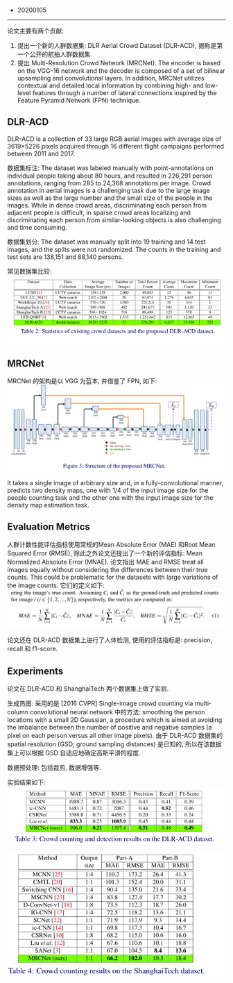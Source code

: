 - 20200105
----

论文主要有两个贡献: 
1) 提出一个新的人群数据集: DLR Aerial Crowd Dataset (DLR-ACD), 据称是第一个公开的航拍人群数据集. 
2) 提出 Multi-Resolution Crowd Network (MRCNet). The encoder is based on the VGG-16 network and the decoder is composed of a set of bilinear upsampling and convolutional layers.  In addition, MRCNet utilizes contextual and detailed local information by combining high- and low-level features through a number of lateral connections inspired by the Feature Pyramid Network (FPN) technique.

## DLR-ACD
DLR-ACD is a collection of 33 large RGB aerial images with average size of 3619×5226 pixels acquired through 16 different flight campaigns performed between 2011 and 2017.

数据集标注: The dataset was labeled manually with point-annotations on individual people taking about 80 hours, and resulted in 226,291 person annotations, ranging from 285 to 24,368 annotations per image. Crowd annotation in aerial images is a challenging task due to the large image sizes as well as the large number and the small size of the people in the images. While in dense crowd areas, discriminating each person from adjacent people is difficult, in sparse crowd areas localizing and discriminating each person from similar-looking objects is also challenging and time consuming.

数据集划分: The dataset was manually split into 19 training and 14 test images, and the splits were not randomized. The counts in the training and test sets are 138,151 and 88,140 persons.

常见数据集比较:
![](<[2019] MRCNet_ Crowd Counting and Density Map Estimation in Aerial and Ground Imagery/dataset_comparsion.png>)

## MRCNet
MRCNet 的架构是以 VGG 为蓝本, 并借鉴了 FPN, 如下:
![](<[2019] MRCNet_ Crowd Counting and Density Map Estimation in Aerial and Ground Imagery/mrcnet.png>)

It takes a single image of arbitrary size and, in a fully-convolutional manner, predicts two density maps, one with 1/4 of the input image size for the people counting task and the other one with the input image size for the density map estimation task. 


## Evaluation Metrics
人群计数性能评估指标使用常规的Mean Absolute Error (MAE) 和Root Mean Squared Error (RMSE), 除此之外论文还提出了一个新的评估指标: Mean Normalized Absolute Error (MNAE). 论文指出 MAE and RMSE treat all images equally without considering the differences between their true counts. This could be problematic for the datasets with large variations of the image counts. 它们的定义如下:
![](<[2019] MRCNet_ Crowd Counting and Density Map Estimation in Aerial and Ground Imagery/eval_metric.png>)

论文还在 DLR-ACD 数据集上进行了人体检测, 使用的评估指标是: precision, recall 和 f1-score.

## Experiments
论文在 DLR-ACD 和 ShanghaiTech 两个数据集上做了实验. 

生成热图: 采用的是 [2016 CVPR] Single-image crowd counting via multi-column convolutional neural network 中的方法: smoothing the person locations with a small 2D Gaussian, a procedure which is aimed at avoiding the imbalance between the number of positive and negative samples (a pixel on each person versus all other image pixels). 由于 DLR-ACD 数据集的 spatial resolution (GSD; ground sampling distances) 是已知的, 所以在该数据集上可以根据 GSD 自适应地确定高斯平滑的程度. 

数据预处理: 包括裁剪, 数据增强等. 

实验结果如下:
![](<[2019] MRCNet_ Crowd Counting and Density Map Estimation in Aerial and Ground Imagery/table_3.png>)

![](<[2019] MRCNet_ Crowd Counting and Density Map Estimation in Aerial and Ground Imagery/table_4.png>)

